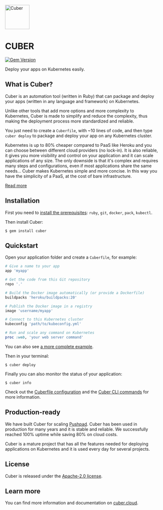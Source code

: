 <a href="https://cuber.cloud"><img src="https://cuber.cloud/assets/images/logo.svg" alt="Cuber" height="80" width="80"></a>
  
# CUBER

[![Gem Version](https://badge.fury.io/rb/cuber.svg)](https://badge.fury.io/rb/cuber)

Deploy your apps on Kubernetes easily.

## What is Cuber?

Cuber is an automation tool (written in Ruby) that can package and deploy your apps (written in any language and framework) on Kubernetes.

Unlike other tools that add more options and more complexity to Kubernetes, Cuber is made to simplify and reduce the complexity, thus making the deployment process more standardized and reliable.

You just need to create a `Cuberfile`, with ~10 lines of code, and then type `cuber deploy` to package and deploy your app on any Kubernetes cluster.

Kubernetes is up to 80% cheaper compared to PaaS like Heroku and you can choose between different cloud providers (no lock-in).
It is also reliable, it gives you more visibility and control on your application and it can scale applications of any size.
The only downside is that it's complex and requires many steps and configurations, even if most applications share the same needs...
Cuber makes Kubernetes simple and more concise.
In this way you have the simplicity of a PaaS, at the cost of bare infrastructure.

[Read more](https://cuber.cloud/docs/overview)

## Installation

First you need to [install the prerequisites](https://cuber.cloud/docs/installation): `ruby`, `git`, `docker`, `pack`, `kubectl`.

Then install Cuber:

```
$ gem install cuber
```

## Quickstart

Open your application folder and create a `Cuberfile`, for example:

```ruby
# Give a name to your app
app 'myapp'

# Get the code from this Git repository
repo '.'

# Build the Docker image automatically (or provide a Dockerfile)
buildpacks 'heroku/buildpacks:20'

# Publish the Docker image in a registry
image 'username/myapp'

# Connect to this Kubernetes cluster
kubeconfig 'path/to/kubeconfig.yml'

# Run and scale any command on Kubernetes
proc :web, 'your web server command'
```

You can also see [a more complete example](https://cuber.cloud/docs/quickstart).

Then in your terminal:

```
$ cuber deploy
```

Finally you can also monitor the status of your application:

```
$ cuber info
```

Check out the [Cuberfile configuration](https://cuber.cloud/docs/cuberfile) and the [Cuber CLI commands](https://cuber.cloud/docs/cli) for more information.

## Production-ready

We have built Cuber for scaling [Pushpad](https://pushpad.xyz). Cuber has been used in production for many years and it is stable and reliable. We successfully reached 100% uptime while saving 80% on cloud costs.

Cuber is a mature project that has all the features needed for deploying applications on Kubernetes and it is used every day for several projects.

## License

Cuber is released under the [Apache-2.0 license](https://opensource.org/licenses/Apache-2.0).

## Learn more

You can find more information and documentation on [cuber.cloud](https://cuber.cloud).

